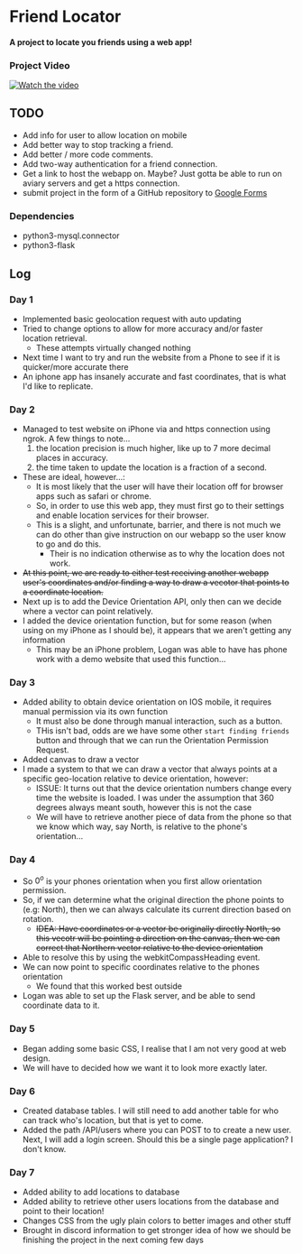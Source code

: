 # Friend Locator 

#### A project to locate you friends using a web app! 

### Project Video 

[![Watch the video](https://img.youtube.com/vi/WxWmKGfQXFY/hqdefault.jpg)](https://youtu.be/WxWmKGfQXFY)

## TODO 

- Add info for user to allow location on mobile
- Add better way to stop tracking a friend.
- Add better / more code comments.
- Add two-way authentication for a friend connection.
- Get a link to host the webapp on. Maybe? Just gotta be able to run on aviary servers and get a https connection.
- submit project in the form of a GitHub repository to [Google Forms](https://bit.ly/CUSECProjectSubmission)

### Dependencies
- python3-mysql.connector
- python3-flask

## Log

### Day 1 

- Implemented basic geolocation request with auto updating 
- Tried to change options to allow for more accuracy and/or faster location retrieval.
    - These attempts virtually changed nothing
- Next time I want to try and run the website from a Phone to see if it is quicker/more accurate there
- An iphone app has insanely accurate and fast coordinates, that is what I'd like to replicate.

### Day 2

- Managed to test website on iPhone via and https connection using ngrok. A few things to note...
    1. the location precision is much higher, like up to 7 more decimal places in accuracy.
    2. the time taken to update the location is a fraction of a second.
- These are ideal, however...:
    - It is most likely that the user will have their location off for browser apps such as safari or chrome. 
    - So, in order to use this web app, they must first go to their settings and enable location services for their browser.
    - This is a slight, and unfortunate, barrier, and there is not much we can do other than give instruction on our webapp so the user know to go and do this.
        - Their is no indication otherwise as to why the location does not work.
- ~~At this point, we are ready to either test receiving another webapp user's coordinates and/or finding a way to draw a vecotor that points to a coordinate location.~~
- Next up is to add the Device Orientation API, only then can we decide where a vector can point relatively.
- I added the device orientation function, but for some reason (when using on my iPhone as I should be), it appears that we aren't getting any information
    - This may be an iPhone problem, Logan was able to have has phone work with a demo website that used this function...

### Day 3 
- Added ability to obtain device orientation on IOS mobile, it requires manual permission via its own function
    - It must also be done through manual interaction, such as a button.
    - THis isn't bad, odds are we have some other `start finding friends` button and through that we can run the Orientation Permission Request.
- Added canvas to draw a vector 
- I made a system to that we can draw a vector that always points at a specific geo-location relative to device orientation, however:
    - ISSUE: It turns out that the device orientation numbers change every time the website is loaded. I was under the assumption that 360 degrees always meant south, however this is not the case
    - We will have to retrieve another piece of data from the phone so that we know which way, say North, is relative to the phone's orientation...

### Day 4 
- So $0^o$ is your phones orientation when you first allow orientation permission. 
- So, if we can determine what the original direction the phone points to (e.g: North), then we can always calculate its current direction based on rotation.
    - ~~IDEA: Have coordinates or a vector be originally directly North, so this vecotr will be pointing a direction on the canvas, then we can correct that Northern vector relative to the device orientation~~
- Able to resolve this by using the webkitCompassHeading event.
- We can now point to specific coordinates relative to the phones orientation 
    - We found that this worked best outside
- Logan was able to set up the Flask server, and be able to send coordinate data to it.

### Day 5 
- Began adding some basic CSS, I realise that I am not very good at web design. 
- We will have to decided how we want it to look more exactly later. 

### Day 6
- Created database tables. I will still need to add another table for who can track who's location, but that is yet to come.  
- Added the path /API/users where you can POST to to create a new user. Next, I will add a login screen. Should this be a single page application? I don't know.

### Day 7
- Added ability to add locations to database
- Added ability to retrieve other users locations from the database and point to their location!
- Changes CSS from the ugly plain colors to better images and other stuff 
- Brought in discord information to get stronger idea of how we should be finishing the project in the next coming few days
